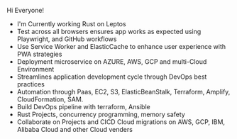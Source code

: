 Hi Everyone!

- I'm Currently working Rust on Leptos
- Test across all browsers ensures app works as expected using Playwright, and GitHub workflows
- Use Service Worker and ElasticCache to enhance user experience with PWA strategies
- Deployment microservice on AZURE, AWS, GCP and multi-Cloud Environment
- Streamlines application development cycle through DevOps best practices
- Automation through Paas, EC2, S3, ElasticBeanStalk, Terraform, Amplify, CloudFormation, SAM.
- Build DevOps pipeline with terraform, Ansible
- Rust Projects, concurrency programming, memory safety
- Collaborate on Projects and CICD Cloud migrations on AWS, GCP, IBM, Alibaba Cloud and other Cloud venders


<!--
**sierratrading/sierratrading** is a ✨ _special_ ✨ repository because its `README.md` (this file) appears on your GitHub profile.

